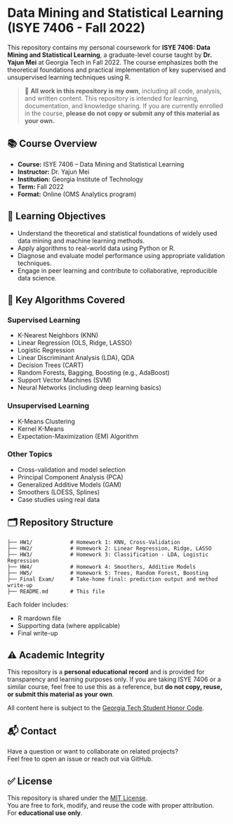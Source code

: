 # Data Mining and Statistical Learning (ISYE 7406 - Fall 2022)

This repository contains my personal coursework for **ISYE 7406: Data Mining and Statistical Learning**, a graduate-level course taught by **Dr. Yajun Mei** at Georgia Tech in Fall 2022. The course emphasizes both the theoretical foundations and practical implementation of key supervised and unsupervised learning techniques using R.

> 📌 **All work in this repository is my own**, including all code, analysis, and written content. This repository is intended for learning, documentation, and knowledge sharing. If you are currently enrolled in the course, **please do not copy or submit any of this material as your own.**


## 📚 Course Overview

- **Course:** ISYE 7406 – Data Mining and Statistical Learning  
- **Instructor:** Dr. Yajun Mei  
- **Institution:** Georgia Institute of Technology  
- **Term:** Fall 2022  
- **Format:** Online (OMS Analytics program)  

## 🧠 Learning Objectives

- Understand the theoretical and statistical foundations of widely used data mining and machine learning methods.
- Apply algorithms to real-world data using Python or R.
- Diagnose and evaluate model performance using appropriate validation techniques.
- Engage in peer learning and contribute to collaborative, reproducible data science.


## 🧪 Key Algorithms Covered

### Supervised Learning
- K-Nearest Neighbors (KNN)  
- Linear Regression (OLS, Ridge, LASSO)  
- Logistic Regression  
- Linear Discriminant Analysis (LDA), QDA  
- Decision Trees (CART)  
- Random Forests, Bagging, Boosting (e.g., AdaBoost)  
- Support Vector Machines (SVM)  
- Neural Networks (including deep learning basics)  

### Unsupervised Learning
- K-Means Clustering  
- Kernel K-Means  
- Expectation-Maximization (EM) Algorithm  

### Other Topics
- Cross-validation and model selection  
- Principal Component Analysis (PCA)  
- Generalized Additive Models (GAM)  
- Smoothers (LOESS, Splines)  
- Case studies using real data  


## 🗂️ Repository Structure
```plain text
├── HW1/            # Homework 1: KNN, Cross-Validation
├── HW2/            # Homework 2: Linear Regression, Ridge, LASSO
├── HW3/            # Homework 3: Classification - LDA, Logistic Regression
├── HW4/            # Homework 4: Smoothers, Additive Models
├── HW5/            # Homework 5: Trees, Random Forest, Boosting
├── Final Exam/     # Take-home final: prediction output and method write-up
├── README.md       # This file
```

Each folder includes:
- R mardown file
- Supporting data (where applicable)  
- Final write-up

## ⚠️ Academic Integrity

This repository is a **personal educational record** and is provided for transparency and learning purposes only. If you are taking ISYE 7406 or a similar course, feel free to use this as a reference, but **do not copy, reuse, or submit this material as your own**.

All content here is subject to the [Georgia Tech Student Honor Code](https://www.honor.gatech.edu).


## 📬 Contact

Have a question or want to collaborate on related projects?  
Feel free to open an issue or reach out via GitHub.


## ✅ License

This repository is shared under the [MIT License](https://opensource.org/licenses/MIT).  
You are free to fork, modify, and reuse the code with proper attribution.  
For **educational use only**.
